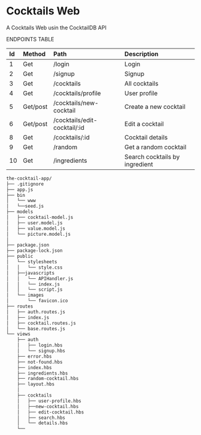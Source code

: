 # Cocktails Web

A Cocktails Web usin the CocktailDB API

ENDPOINTS TABLE


| Id        | Method        | Path                               | Description                |
| :---      |     :---      |    :---                            |  :---                      |
| 1         | Get           | /login                             |    Login                   |
| 2         | Get           |  /signup                           |    Signup                  |
| 3         | Get           |  /cocktails                        |  All cocktails             |
| 4         | Get           |  /cocktails/profile                |  User profile              |
| 5         | Get/post      | /cocktails/new-cocktail            |   Create a new cocktail    |
| 6         |Get/post       |  /cocktails/edit-cocktail/:id      |   Edit a cocktail          |
| 8         |  Get          |   /cocktails/:id                   |  Cocktail details          |
| 9         |  Get          |   /random                          |  Get a random cocktail     |
| 10        |  Get          |  /ingredients                      |  Search cocktails by ingredient |
```bash
the-cocktail-app/
├── .gitignore
├── app.js
├── bin
│   └── www
│   └──seed.js
├── models
│   ├── cocktail-model.js
│   ├── user.model.js
│   ├── value.model.js
│   └── picture.model.js
│    
├── package.json
├── package-lock.json
├── public
│   └── stylesheets
│   │   └── style.css
│   ├──javascripts
│   │   └── APIHandler.js
│   │   └── index.js
│   │   └── script.js
│   └── images
│       └── favicon.ico
├── routes
│   ├── auth.routes.js
│   ├── index.js
│   ├── cocktail.routes.js
│   └── base.routes.js
└── views
    ├── auth
    │   ├── login.hbs
    │   └── signup.hbs
    ├── error.hbs
    ├── not-found.hbs
    ├── index.hbs
    ├── ingredients.hbs
    ├── random-cocktail.hbs
    ├── layout.hbs
    │
    ├── cocktails
    │   ├── user-profile.hbs
    │   ├──new-cocktail.hbs
    │   ├── edit-cocktail.hbs
    │   ├── search.hbs
    │   └── details.hbs                      
    └── 
```
